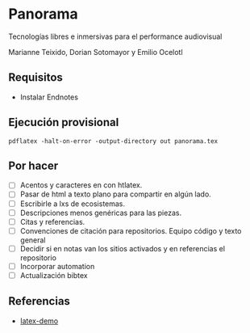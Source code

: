 # Panorama

Tecnologías libres e inmersivas para el performance audiovisual

Marianne Teixido, Dorian Sotomayor y Emilio Ocelotl 

## Requisitos

- Instalar Endnotes

## Ejecución provisional

`pdflatex -halt-on-error -output-directory out panorama.tex`

## Por hacer

- [ ] Acentos y caracteres en con htlatex. 
- [ ] Pasar de html a texto plano para compartir en algún lado.
- [ ] Escribirle a lxs de ecosistemas.
- [ ] Descripciones menos genéricas para las piezas. 
- [ ] Citas y referencias.
- [ ] Convenciones de citación para repositorios. Equipo código y texto general 
- [ ] Decidir si en notas van los sitios activados y en referencias el repositorio 
- [ ] Incorporar automation 
- [ ] Actualización bibtex

## Referencias

- [latex-demo](https://github.com/rexmalebka/latex-demo) 
